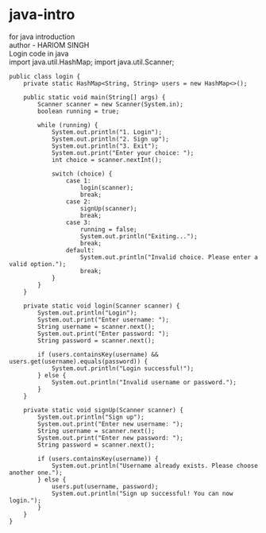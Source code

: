 # java-intro
for java introduction
<br>
author - HARIOM SINGH
<br>
Login code in java
<br>
    import java.util.HashMap;
    import java.util.Scanner;
    
    public class login {
        private static HashMap<String, String> users = new HashMap<>();
    
        public static void main(String[] args) {
            Scanner scanner = new Scanner(System.in);
            boolean running = true;
    
            while (running) {
                System.out.println("1. Login");
                System.out.println("2. Sign up");
                System.out.println("3. Exit");
                System.out.print("Enter your choice: ");
                int choice = scanner.nextInt();
    
                switch (choice) {
                    case 1:
                        login(scanner);
                        break;
                    case 2:
                        signUp(scanner);
                        break;
                    case 3:
                        running = false;
                        System.out.println("Exiting...");
                        break;
                    default:
                        System.out.println("Invalid choice. Please enter a valid option.");
                        break;
                }
            }
        }
    
        private static void login(Scanner scanner) {
            System.out.println("Login");
            System.out.print("Enter username: ");
            String username = scanner.next();
            System.out.print("Enter password: ");
            String password = scanner.next();
    
            if (users.containsKey(username) && users.get(username).equals(password)) {
                System.out.println("Login successful!");
            } else {
                System.out.println("Invalid username or password.");
            }
        }
    
        private static void signUp(Scanner scanner) {
            System.out.println("Sign up");
            System.out.print("Enter new username: ");
            String username = scanner.next();
            System.out.print("Enter new password: ");
            String password = scanner.next();
    
            if (users.containsKey(username)) {
                System.out.println("Username already exists. Please choose another one.");
            } else {
                users.put(username, password);
                System.out.println("Sign up successful! You can now login.");
            }
        }
    }
